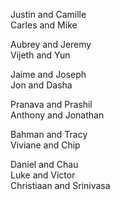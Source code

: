 Justin and Camille  
Carles and Mike  

Aubrey and Jeremy  
Vijeth and Yun  

Jaime and Joseph  
Jon and Dasha  

Pranava and Prashil  
Anthony and Jonathan  

Bahman and Tracy  
Viviane and Chip  

Daniel and Chau  
Luke and Victor  
Christiaan and Srinivasa  
  
